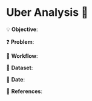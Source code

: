 # Uber Analysis 🚕

💡
**Objective**:

❓
**Problem**:

📝
**Workflow**:

🔢
**Dataset**:

📅
**Date**:

📜
**References**:

